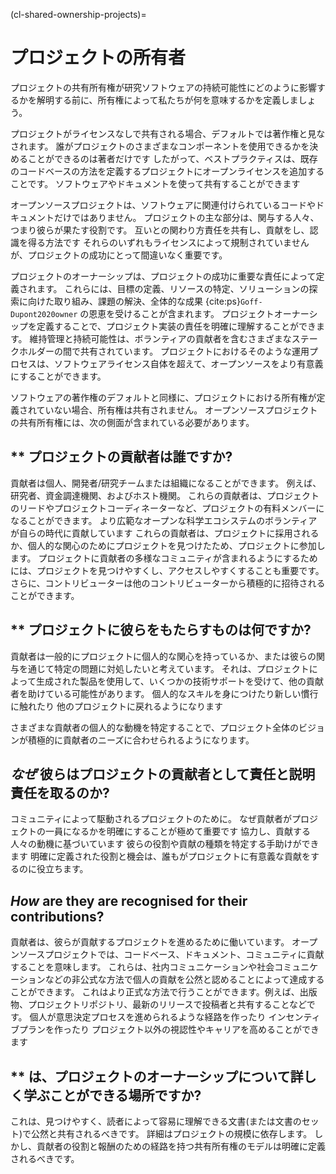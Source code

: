 (cl-shared-ownership-projects)=
# プロジェクトの所有者

プロジェクトの共有所有権が研究ソフトウェアの持続可能性にどのように影響するかを解明する前に、所有権によって私たちが何を意味するかを定義しましょう。

プロジェクトがライセンスなしで共有される場合、デフォルトでは著作権と見なされます。 誰がプロジェクトのさまざまなコンポーネントを使用できるかを決めることができるのは著者だけです したがって、ベストプラクティスは、既存のコードベースの方法を定義するプロジェクトにオープンライセンスを追加することです。 ソフトウェアやドキュメントを使って共有することができます

オープンソースプロジェクトは、ソフトウェアに関連付けられているコードやドキュメントだけではありません。 プロジェクトの主な部分は、関与する人々、つまり彼らが果たす役割です。 互いとの関わり方責任を共有し、貢献をし、認識を得る方法です それらのいずれもライセンスによって規制されていませんが、プロジェクトの成功にとって間違いなく重要です。

プロジェクトのオーナーシップは、プロジェクトの成功に重要な責任によって定義されます。 これらには、目標の定義、リソースの特定、ソリューションの探索に向けた取り組み、課題の解決、全体的な成果 {cite:ps}`Goff-Dupont2020owner` の恩恵を受けることが含まれます。 プロジェクトオーナーシップを定義することで、プロジェクト実装の責任を明確に理解することができます。 維持管理と持続可能性は、ボランティアの貢献者を含むさまざまなステークホルダーの間で共有されています。 プロジェクトにおけるそのような運用プロセスは、ソフトウェアライセンス自体を超えて、オープンソースをより有意義にすることができます。

ソフトウェアの著作権のデフォルトと同様に、プロジェクトにおける所有権が定義されていない場合、所有権は共有されません。 オープンソースプロジェクトの共有所有権には、次の側面が含まれている必要があります。

## ** プロジェクトの貢献者は誰ですか?

貢献者は個人、開発者/研究チームまたは組織になることができます。 例えば、研究者、資金調達機関、およびホスト機関。 これらの貢献者は、プロジェクトのリードやプロジェクトコーディネーターなど、プロジェクトの有料メンバーになることができます。 より広範なオープンな科学エコシステムのボランティアが自らの時代に貢献しています これらの貢献者は、プロジェクトに採用されるか、個人的な関心のためにプロジェクトを見つけたため、プロジェクトに参加します。 プロジェクトに貢献者の多様なコミュニティが含まれるようにするためには、プロジェクトを見つけやすくし、アクセスしやすくすることも重要です。 さらに、コントリビューターは他のコントリビューターから積極的に招待されることができます。

## ** プロジェクトに彼らをもたらすものは何ですか?

貢献者は一般的にプロジェクトに個人的な関心を持っているか、または彼らの関与を通じて特定の問題に対処したいと考えています。 それは、プロジェクトによって生成された製品を使用して、いくつかの技術サポートを受けて、他の貢献者を助けている可能性があります。 個人的なスキルを身につけたり新しい慣行に触れたり 他のプロジェクトに戻れるようになります

さまざまな貢献者の個人的な動機を特定することで、プロジェクト全体のビジョンが積極的に貢献者のニーズに合わせられるようになります。

## *なぜ* 彼らはプロジェクトの貢献者として責任と説明責任を取るのか?

コミュニティによって駆動されるプロジェクトのために。 なぜ貢献者がプロジェクトの一員になるかを明確にすることが極めて重要です 協力し、貢献する人々の動機に基づいています 彼らの役割や貢献の種類を特定する手助けができます 明確に定義された役割と機会は、誰もがプロジェクトに有意義な貢献をするのに役立ちます。

## *How* are they are recognised for their contributions?

貢献者は、彼らが貢献するプロジェクトを進めるために働いています。 オープンソースプロジェクトでは、コードベース、ドキュメント、コミュニティに貢献することを意味します。 これらは、社内コミュニケーションや社会コミュニケーションなどの非公式な方法で個人の貢献を公然と認めることによって達成することができます。 これはより正式な方法で行うことができます。例えば、出版物、プロジェクトリポジトリ、最新のリリースで投稿者と共有することなどです。 個人が意思決定プロセスを進められるような経路を作ったり インセンティブプランを作ったり プロジェクト以外の視認性やキャリアを高めることができます

## ** は、プロジェクトのオーナーシップについて詳しく学ぶことができる場所ですか?

これは、見つけやすく、読者によって容易に理解できる文書(または文書のセット)で公然と共有されるべきです。 詳細はプロジェクトの規模に依存します。 しかし、貢献者の役割と報酬のための経路を持つ共有所有権のモデルは明確に定義されるべきです。
